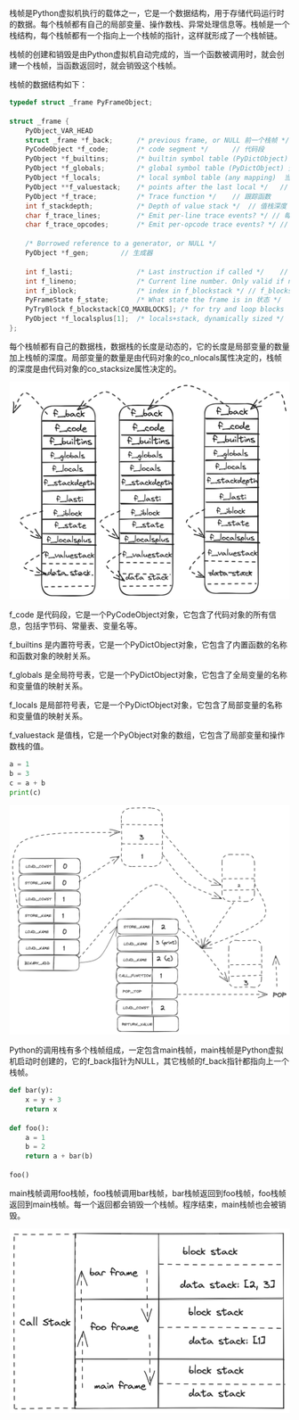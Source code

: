 
栈帧是Python虚拟机执行的载体之一，它是一个数据结构，用于存储代码运行时的数据。每个栈帧都有自己的局部变量、操作数栈、异常处理信息等。栈帧是一个栈结构，每个栈帧都有一个指向上一个栈帧的指针，这样就形成了一个栈帧链。

栈帧的创建和销毁是由Python虚拟机自动完成的，当一个函数被调用时，就会创建一个栈帧，当函数返回时，就会销毁这个栈帧。

栈帧的数据结构如下：

```c
typedef struct _frame PyFrameObject;

struct _frame {
    PyObject_VAR_HEAD
    struct _frame *f_back;      /* previous frame, or NULL 前一个栈帧 */
    PyCodeObject *f_code;       /* code segment */      // 代码段
    PyObject *f_builtins;       /* builtin symbol table (PyDictObject) 内置符号表，字典 */
    PyObject *f_globals;        /* global symbol table (PyDictObject) 全局符号表 字典 */
    PyObject *f_locals;         /* local symbol table (any mapping)  当前作用域 映射 */
    PyObject **f_valuestack;    /* points after the last local */   // 指向最后一个局部变量的后面
    PyObject *f_trace;          /* Trace function */    // 跟踪函数
    int f_stackdepth;           /* Depth of value stack */  // 值栈深度
    char f_trace_lines;         /* Emit per-line trace events? */ // 每行跟踪事件
    char f_trace_opcodes;       /* Emit per-opcode trace events? */ // 每个操作码跟踪事件

    /* Borrowed reference to a generator, or NULL */
    PyObject *f_gen;        // 生成器

    int f_lasti;                /* Last instruction if called */    // 最后一条指令
    int f_lineno;               /* Current line number. Only valid if non-zero */   // 当前行号
    int f_iblock;               /* index in f_blockstack */ // f_blockstack的索引
    PyFrameState f_state;       /* What state the frame is in 状态 */   // 栈帧的状态
    PyTryBlock f_blockstack[CO_MAXBLOCKS]; /* for try and loop blocks  */   // try 和 loop 块，长度为CO_MAXBLOCKS=20
    PyObject *f_localsplus[1];  /* locals+stack, dynamically sized */   // 局部变量和栈，动态地长度
};
```

每个栈帧都有自己的数据栈，数据栈的长度是动态的，它的长度是局部变量的数量加上栈帧的深度。局部变量的数量是由代码对象的co_nlocals属性决定的，栈帧的深度是由代码对象的co_stacksize属性决定的。

![栈帧数据结构](../../../../../assets/frame-object.png)

f_code 是代码段，它是一个PyCodeObject对象，它包含了代码对象的所有信息，包括字节码、常量表、变量名等。

f_builtins 是内置符号表，它是一个PyDictObject对象，它包含了内置函数的名称和函数对象的映射关系。

f_globals 是全局符号表，它是一个PyDictObject对象，它包含了全局变量的名称和变量值的映射关系。

f_locals 是局部符号表，它是一个PyDictObject对象，它包含了局部变量的名称和变量值的映射关系。

f_valuestack 是值栈，它是一个PyObject对象的数组，它包含了局部变量和操作数栈的值。

```python
a = 1
b = 3
c = a + b
print(c)
```

![操作码调用](../../../../../assets/opcode.png)

Python的调用栈有多个栈帧组成，一定包含main栈帧，main栈帧是Python虚拟机启动时创建的，它的f_back指针为NULL，其它栈帧的f_back指针都指向上一个栈帧。

```python
def bar(y):
    x = y + 3
    return x

def foo():
    a = 1
    b = 2
    return a + bar(b)

foo()
```

main栈帧调用foo栈帧，foo栈帧调用bar栈帧，bar栈帧返回到foo栈帧，foo栈帧返回到main栈帧。每一个返回都会销毁一个栈帧。程序结束，main栈帧也会被销毁。

![调用栈](../../../../../assets/call-stack.png)
